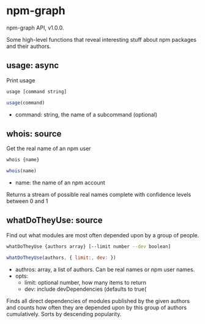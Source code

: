 # npm-graph

npm-graph API, v1.0.0.

Some high-level functions that reveal interesting stuff about npm packages and their authors.

## usage: async

Print usage

```bash
usage [command string]
```

```js
usage(command)
```

 - command: string, the name of a subcommand (optional)

## whois: source

Get the real name of an npm user

```bash
whois {name}
```

```js
whois(name)
```

 - name: the name of an npm account

Returns a stream of possible real names complete with confidence levels between 0 and 1

## whatDoTheyUse: source

Find out what modules are most often depended upon by a group of people.

```bash
whatDoTheyUse {authors array} [--limit number --dev boolean]
```

```js
whatDoTheyUse(authors, { limit:, dev: })
```

 - authros: array, a list of authors. Can be real names or npm user names.
 - opts:
   - limit: optional number, how many items to return
   - dev: include devDependencies (defaults to true(

Finds all direct dependencies of modules published by the given authors and counts how often they are depended upon by this group of authors cumulatively. Sorts by descending popularity.

